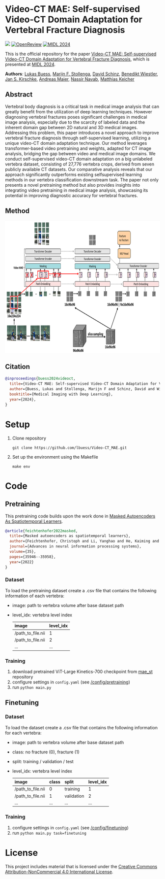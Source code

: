 # Video-CT MAE: Self-supervised Video-CT Domain Adaptation for Vertebral Fracture Diagnosis
[![](https://img.shields.io/badge/Project_Page-green)](https://www.cs.cit.tum.de/en/camp/projects/diva/)
[![OpenReview](https://img.shields.io/badge/OpenReview-blue)](https://openreview.net/forum?id=shuwpLaOJP&referrer=%5BAuthor%20Console%5D(%2Fgroup%3Fid%3DMIDL.io%2F2024%2FConference%2FAuthors%23your-submissions))
[![MIDL 2024](https://img.shields.io/badge/MIDL-2024-red)](https://2024.midl.io/)


This is the official repository for the paper [Video-CT MAE: Self-supervised Video-CT Domain Adaptation for Vertebral Fracture Diagnosis](https://openreview.net/pdf?id=shuwpLaOJP), which is presented at [MIDL 2024](https://2024.midl.io/).

**Authors**: [Lukas Buess][lb], [Marijn F. Stollenga][ms], [David Schinz][ds], [Benedikt Wiestler][bw], [Jan S. Kirschke][jsk], [Andreas Maier][am], [Nassir Navab][nn], [Matthias Keicher][mk]

[lb]:https://scholar.google.com/citations?user=kSTPIqMAAAAJ&hl=de
[ms]:https://scholar.google.de/citations?user=52L53fEAAAAJ&hl=en&oi=ao
[ds]:https://scholar.google.com/citations?user=rvCLes0AAAAJ&hl=de
[bw]:https://www.neurokopfzentrum.med.tum.de/neuroradiologie/mitarbeiter-profil-wiestler.html
[jsk]:https://www.neurokopfzentrum.med.tum.de/neuroradiologie/347.html
[am]:https://lme.tf.fau.de/person/maier/
[mk]:https://www.cs.cit.tum.de/camp/members/matthias-keicher/
[nn]:https://www.cs.cit.tum.de/camp/members/cv-nassir-navab/nassir-navab/

## Abstract
Vertebral body diagnosis is a critical task in medical image analysis that can greatly benefit from the utilization of deep learning techniques. However diagnosing vertebral fractures poses significant challenges in medical image analysis, especially due to the scarcity of labeled data and the inherent domain gap between 2D natural and 3D medical images. Addressing this problem, this paper introduces a novel approach to improve vertebral fracture diagnosis through self-supervised learning, utilizing a unique video-CT domain adaptation technique. Our method leverages transformer-based video pretraining and weights, adapted for CT image analysis, bridging the gap between video and medical image domains. We conduct self-supervised video-CT domain adaptation on a big unlabeled vertebra dataset, consisting of 27,776 vertebra crops, derived from seven publicly available CT datasets. Our comparative analysis reveals that our approach significantly outperforms existing selfsupervised learning methods in our vertebra classification downstream task. The paper not only presents a novel pretraining method but also provides insights into integrating video pretraining in medical image analysis, showcasing its potential in improving diagnostic accuracy for vertebral fractures.

## Method

<div align="center">
  <img src="figures/method_overview_gap.png"  width="836" height="431" alt="Graphical Abstract"/>
</div>


## Citation
```BibTeX
@inproceedings{buess2024videoct,
  title={Video-CT MAE: Self-supervised Video-CT Domain Adaptation for Vertebral Fracture Diagnosis}, 
  author={Buess, Lukas and Stollenga, Marijn F and Schinz, David and Wiestler, Benedikt and Kirschke, Jan and Maier, Andreas and Navab, Nassir and Keicher, Matthias},
  booktitle={Medical Imaging with Deep Learning},
  year={2024},
}
```

# Setup
1. Clone repository
    ```
    git clone https://github.com/lbuess/Video-CT_MAE.git
    ```

2. Set up the environment using the Makefile
    ```
    make env
    ```

# Code

## Pretraining
This pretraining code builds upon the work done in [Masked Autoencoders As Spatiotemporal Learners](https://github.com/facebookresearch/mae_st).
```BibTeX
@article{feichtenhofer2022masked,
  title={Masked autoencoders as spatiotemporal learners},
  author={Feichtenhofer, Christoph and Li, Yanghao and He, Kaiming and others},
  journal={Advances in neural information processing systems},
  volume={35},
  pages={35946--35958},
  year={2022}
}
```

### Dataset
To load the pretraining dataset create a .csv file that contains the following information of each vertebra:
- image: path to vertebra volume after base dataset path
- level_idx: vertebra level index

  | image                | level_idx       |
  | -------------------- | --------------- |
  | /path_to_file.nii    | 1               |
  | /path_to_file.nii    | 2               |
  | ...                  | ...             |


### Training
1. download pretrained ViT-Large Kinetics-700 checkpoint from [mae_st](https://github.com/facebookresearch/mae_st) repository
2. configure settings in `config.yaml` (see [/config/pretraining](/config/pretraining/))
3. run `python main.py`


## Finetuning

### Dataset
To load the dataset create a .csv file that contains the following information for each vertebra:
- image: path to vertebra volume after base dataset path
- class: no fracture (0), fracture (1)
- split: training / validation / test
- level_idx: vertebra level index

  | image               | class           | split           | level_idx          |
  | ------------------- | --------------- | --------------- | ------------------ |
  | /path_to_file.nii   | 0               | training        | 1                  |
  | /path_to_file.nii   | 1               | validation      | 2                  |
  | ...                 | ...             | ...             | ...                |

### Training
1. configure settings in `config.yaml` (see [/config/finetuning](/config/finetuning/))
2. run `python main.py task=finetuning`


# License
This project includes material that is licensed under the [Creative Commons Attribution-NonCommercial 4.0 International License](https://creativecommons.org/licenses/by-nc/4.0/deed.en).